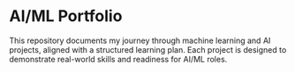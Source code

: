 
# AI/ML Portfolio

This repository documents my journey through machine learning and AI projects, aligned with a structured learning plan. Each project is designed to demonstrate real-world skills and readiness for AI/ML roles.
